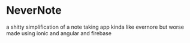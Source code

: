 # NeverNote
a shitty simplification of a note taking app kinda like evernore but worse made using ionic and angular and firebase 

